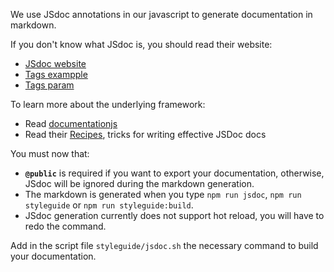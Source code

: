 We use JSdoc annotations in our javascript to generate documentation in markdown.

If you don't know what JSdoc is, you should read their website:

- [JSdoc website](http://usejsdoc.org/)
- [Tags exampple](http://usejsdoc.org/tags-example.html)
- [Tags param](http://usejsdoc.org/tags-param.html)

To learn more about the underlying framework:

- Read [documentationjs](https://github.com/documentationjs/documentation)
- Read their [Recipes](https://github.com/documentationjs/documentation/blob/master/docs/RECIPES.md), tricks for writing effective JSDoc docs

You must now that:

- **`@public`** is required if you want to export your documentation, otherwise, JSdoc will be ignored during the markdown generation.
- The markdown is generated when you type `npm run jsdoc`, `npm run styleguide` or `npm run styleguide:build`.
- JSdoc generation currently does not support hot reload, you will have to redo the command.

Add in the script file `styleguide/jsdoc.sh` the necessary command to build your documentation.

 
